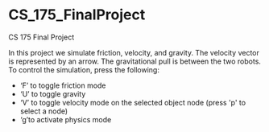 # CS_175_FinalProject
CS 175 Final Project

In this project we simulate friction, velocity, and gravity. 
The velocity vector is represented by an arrow. The gravitational pull is between the two robots. To control the simulation, press the following: 

- ‘F’ to toggle friction mode
- ‘U’ to toggle gravity
- ‘V’ to toggle velocity mode on the selected object node (press 'p' to select a node)
- ‘g’to activate physics mode
